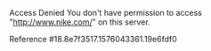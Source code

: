 Access Denied You don't have permission to access "http://www.nike.com/" on this server.

Reference #18.8e7f3517.1576043361.19e6fdf0